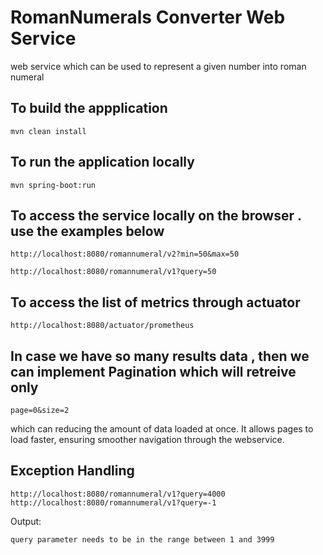 # RomanNumerals Converter Web Service 
web service which can be used to represent a given number into roman numeral


## To build the appplication
`mvn clean install`

## To run the application locally
`mvn spring-boot:run`

## To access the service locally on the browser . use the examples below

`http://localhost:8080/romannumeral/v2?min=50&max=50`

`http://localhost:8080/romannumeral/v1?query=50`

## To access the list of metrics through actuator
`http://localhost:8080/actuator/prometheus`

## In case we have so many results data , then we can implement Pagination which will retreive only 
`page=0&size=2`

which can reducing the amount of data loaded at once. It allows pages to load faster, ensuring smoother navigation through the webservice.

## Exception Handling

`
http://localhost:8080/romannumeral/v1?query=4000
http://localhost:8080/romannumeral/v1?query=-1
`

Output:

`query parameter needs to be in the range between 1 and 3999`


